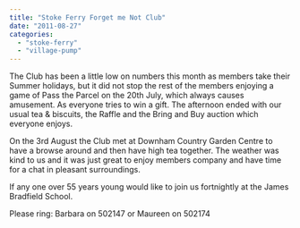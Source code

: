 ```yaml
---
title: "Stoke Ferry Forget me Not Club"
date: "2011-08-27"
categories: 
  - "stoke-ferry"
  - "village-pump"
---
```


The Club has been a little low on numbers this month as members take their Summer holidays, but it did not stop the rest of the members enjoying a game of Pass the Parcel on the 20th July, which always causes amusement. As everyone tries to win a gift. The afternoon ended with our usual tea & biscuits, the Raffle and the Bring and Buy auction which everyone enjoys.

On the 3rd August the Club met at Downham Country Garden Centre to have a browse around and then have high tea together. The weather was kind to us and it was just great to enjoy members company and have time for a chat in pleasant surroundings.

If any one over 55 years young would like to join us fortnightly at the James Bradfield School.

Please ring: Barbara on 502147 or Maureen on 502174
